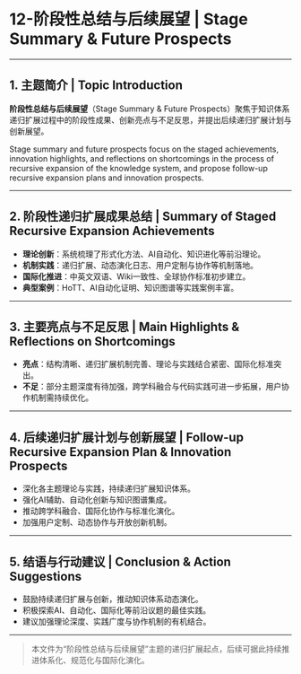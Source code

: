 # 12-阶段性总结与后续展望 | Stage Summary & Future Prospects

---

## 1. 主题简介 | Topic Introduction

**阶段性总结与后续展望**（Stage Summary & Future Prospects）聚焦于知识体系递归扩展过程中的阶段性成果、创新亮点与不足反思，并提出后续递归扩展计划与创新展望。

Stage summary and future prospects focus on the staged achievements, innovation highlights, and reflections on shortcomings in the process of recursive expansion of the knowledge system, and propose follow-up recursive expansion plans and innovation prospects.

---

## 2. 阶段性递归扩展成果总结 | Summary of Staged Recursive Expansion Achievements

- **理论创新**：系统梳理了形式化方法、AI自动化、知识进化等前沿理论。
- **机制实践**：递归扩展、动态演化日志、用户定制与协作等机制落地。
- **国际化推进**：中英文双语、Wiki一致性、全球协作标准初步建立。
- **典型案例**：HoTT、AI自动化证明、知识图谱等实践案例丰富。

---

## 3. 主要亮点与不足反思 | Main Highlights & Reflections on Shortcomings

- **亮点**：结构清晰、递归扩展机制完善、理论与实践结合紧密、国际化标准突出。
- **不足**：部分主题深度有待加强，跨学科融合与代码实践可进一步拓展，用户协作机制需持续优化。

---

## 4. 后续递归扩展计划与创新展望 | Follow-up Recursive Expansion Plan & Innovation Prospects

- 深化各主题理论与实践，持续递归扩展知识体系。
- 强化AI辅助、自动化创新与知识图谱集成。
- 推动跨学科融合、国际化协作与标准化演化。
- 加强用户定制、动态协作与开放创新机制。

---

## 5. 结语与行动建议 | Conclusion & Action Suggestions

- 鼓励持续递归扩展与创新，推动知识体系动态演化。
- 积极探索AI、自动化、国际化等前沿议题的最佳实践。
- 建议加强理论深度、实践广度与协作机制的有机结合。

---

> 本文件为“阶段性总结与后续展望”主题的递归扩展起点，后续可据此持续推进体系化、规范化与国际化演化。
